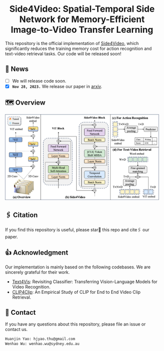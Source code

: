 <div align="center">

<h1> Side4Video: Spatial-Temporal Side Network for Memory-Efficient Image-to-Video Transfer Learning
</div>

This repository is the official implementation of [Side4Video](https://github.com/HJYao00/Side4Video), which significantly reduces the training memory cost for action recognition and text-video retrieval tasks. Our code will be released soon!

<!--[![Paper](http://img.shields.io/badge/Paper-arxiv.2307.08908-b31b1b.svg)](https://arxiv.org/abs/2307.08908)-->

## 📰 News
- [ ] We will release code soon.
- [x] **`Nov 28, 2023.`** We release our paper in [arxiv](https://github.com/HJYao00/Side4Video).

## 🗺️ Overview
<!--[The motivation of Side4Video is to reduce the training cost, enabling us to train a larger model with limited resources.-->

![Side4Video](Side4Video.png)

## 🖇️ Citation
If you find this repository is useful, please star🌟 this repo and cite🖇️ our paper.

## 👍 Acknowledgment
Our implementation is mainly based on the following codebases. We are sincerely grateful for their work.
- [Text4Vis](https://github.com/whwu95/Text4Vis): Revisiting Classifier: Transferring Vision-Language Models for Video Recognition.
- [CLIP4Clip](https://github.com/ArrowLuo/CLIP4Clip): An Empirical Study of CLIP for End to End Video Clip Retrieval.

## 📧 Contact
If you have any questions about this repository, please file an issue or contact us.
```
Huanjin Yao: hjyao.thu@gmail.com
Wenhao Wu: wenhao.wu@sydney.edu.au
```
